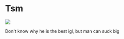 # Tsm


  <img src="https://user-images.githubusercontent.com/81075927/147386770-2442f0f9-1829-4711-ba1a-e5e0abed7afc.png">
  
  Don't know why he is the best igl, but man can suck big
